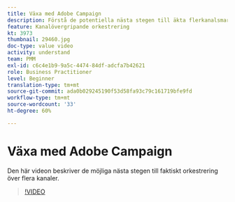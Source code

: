 ```yaml
---
title: Växa med Adobe Campaign
description: Förstå de potentiella nästa stegen till äkta flerkanalsmarknadsföring.
feature: Kanalövergripande orkestrering
kt: 3973
thumbnail: 29460.jpg
doc-type: value video
activity: understand
team: PMM
exl-id: c6c4e1b9-9a5c-4474-84df-adcfa7b42621
role: Business Practitioner
level: Beginner
translation-type: tm+mt
source-git-commit: ada0b029245190f53d58fa93c79c161719bfe9fd
workflow-type: tm+mt
source-wordcount: '33'
ht-degree: 60%

---
```


# Växa med Adobe Campaign

Den här videon beskriver de möjliga nästa stegen till faktiskt orkestrering över flera kanaler.

>[!VIDEO](https://video.tv.adobe.com/v/29460?quality=12)
